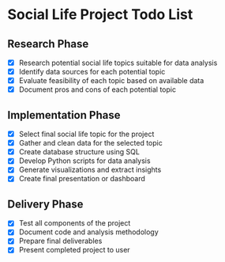 # Social Life Project Todo List

## Research Phase
- [x] Research potential social life topics suitable for data analysis
- [x] Identify data sources for each potential topic
- [x] Evaluate feasibility of each topic based on available data
- [x] Document pros and cons of each potential topic

## Implementation Phase
- [x] Select final social life topic for the project
- [x] Gather and clean data for the selected topic
- [x] Create database structure using SQL
- [x] Develop Python scripts for data analysis
- [x] Generate visualizations and extract insights
- [x] Create final presentation or dashboard

## Delivery Phase
- [x] Test all components of the project
- [x] Document code and analysis methodology
- [x] Prepare final deliverables
- [x] Present completed project to user
